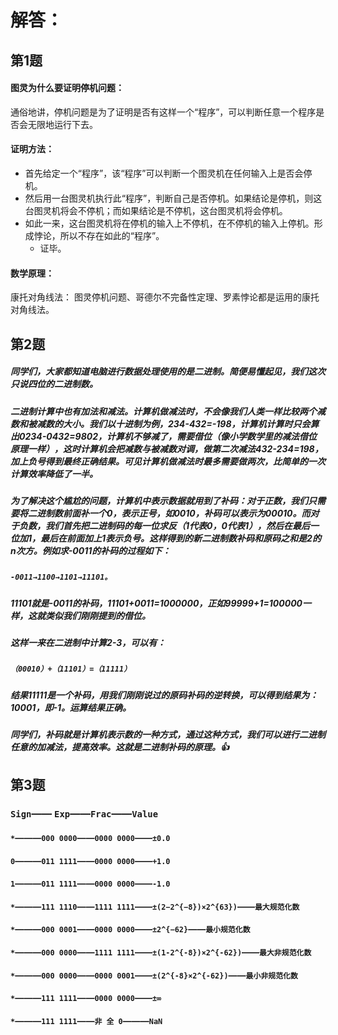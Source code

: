 # 解答：
##  第1题
#### **图灵为什么要证明停机问题：**
   通俗地讲，停机问题是为了证明是否有这样一个“程序”，可以判断任意一个程序是否会无限地运行下去。
#### **证明方法：**
   - 首先给定一个“程序”，该“程序”可以判断一个图灵机在任何输入上是否会停机。
   - 然后用一台图灵机执行此“程序”，判断自己是否停机。如果结论是停机，则这台图灵机将会不停机；而如果结论是不停机，这台图灵机将会停机。
   - 如此一来，这台图灵机将在停机的输入上不停机，在不停机的输入上停机。形成悖论，所以不存在如此的“程序”。
     - 证毕。
#### **数学原理：**
康托对角线法：
图灵停机问题、哥德尔不完备性定理、罗素悖论都是运用的康托对角线法。
## 第2题  
##### 同学们，大家都知道电脑进行数据处理使用的是二进制。简便易懂起见，我们这次只说四位的二进制数。
##### 二进制计算中也有加法和减法。计算机做减法时，不会像我们人类一样比较两个减数和被减数的大小。我们以十进制为例，234-432=-198，计算机计算时只会算出0234-0432=9802，计算机不够减了，需要借位（像小学数学里的减法借位原理一样），这时计算机会把减数与被减数对调，做第二次减法432-234=198，加上负号得到最终正确结果。可见计算机做减法时最多需要做两次，比简单的一次计算效率降低了一半。
##### 为了解决这个尴尬的问题，计算机中表示数据就用到了补码：对于正数，我们只需要将二进制数前面补一个0，表示正号，如0010，补码可以表示为00010。而对于负数，我们首先把二进制码的每一位求反（1代表0，0代表1），然后在最后一位加1，最后在前面加上1表示负号。这样得到的新二进制数补码和原码之和是2的n次方。例如求-0011的补码的过程如下：
##### `-0011→1100→1101→11101。`
##### 11101就是-0011的补码，11101+0011=1000000，正如99999+1=100000一样，这就类似我们刚刚提到的借位。
##### 这样一来在二进制中计算2-3，可以有：
##### `（00010）+（11101）=（11111）`
##### 结果11111是一个补码，用我们刚刚说过的原码补码的逆转换，可以得到结果为：10001，即-1。运算结果正确。
##### 同学们，补码就是计算机表示数的一种方式，通过这种方式，我们可以进行二进制任意的加减法，提高效率。这就是二进制补码的原理。:+1: 
##  第3题
### `Sign`—— `Exp`——`Frac`——`Value`
#### `*`———`000 0000`——`0000 0000`——`±0.0`
#### `0`———`011 1111`——`0000 0000`——`+1.0`
#### `1`———`011 1111`——`0000 0000`——`-1.0`
#### `*`———`111 1110`——`1111 1111`——`±(2−2^{−8})×2^{63})`——`最大规范化数`
#### `*`———`000 0001`——`0000 0000`——`±2^{−62}`——`最小规范化数`
#### `*`———`000 0000`——`1111 1111`——`±(1-2^{-8})×2^{-62})`——`最大非规范化数`
#### `*`———`000 0000`——`0000 0001`——`±(2^{-8}×2^{-62})`——`最小非规范化数`
#### `*`———`111 1111`——`0000 0000`——`±∞`
#### `*`———`111 1111`——`非 全 0`———`NaN`
